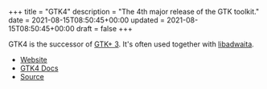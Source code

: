 +++
title = "GTK4"
description = "The 4th major release of the GTK toolkit."
date = 2021-08-15T08:50:45+00:00
updated = 2021-08-15T08:50:45+00:00
draft = false
+++


GTK4 is the successor of [GTK+ 3](../gtk3). It's often used together with [libadwaita](../libadwaita).

* [Website](https://www.gtk.org/)
* [GTK4 Docs](https://docs.gtk.org/gtk4/index.html)
* [Source](https://gitlab.gnome.org/GNOME/gtk/)